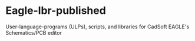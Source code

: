 # Eagle-lbr-published
User-language-programs (ULPs), scripts, and libraries for CadSoft EAGLE's Schematics/PCB editor
